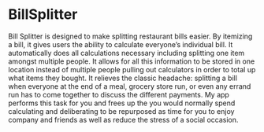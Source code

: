 # BillSplitter
Bill Splitter is designed to make splitting restaurant bills easier. By itemizing a bill, it gives users the ability to calculate everyone’s individual bill. It automatically does all calculations necessary including splitting one item amongst multiple people. It allows for all this information to be stored in one location instead of multiple people pulling out calculators in order to total up what items they bought. It relieves the classic headache: splitting a bill when everyone at the end of a meal, grocery store run, or even any errand run has to come together to discuss the different payments. My app performs this task for you and frees up the you would normally spend calculating and deliberating to be repurposed as time for you to enjoy company and friends as well as reduce the stress of a social occasion.

